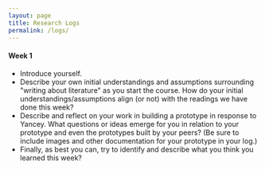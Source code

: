 ```yaml
---
layout: page
title: Research Logs
permalink: /logs/ 
---
```


#### Week 1

* Introduce yourself. 
* Describe your own initial understandings and assumptions surrounding "writing about literature" as you start the course. How do your initial understandings/assumptions align (or not) with the readings we have done this week?
* Describe and reflect on your work in building a prototype in response to Yancey. What questions or ideas emerge for you in relation to your prototype and even the prototypes built by your peers? (Be sure to include images and other documentation for your prototype in your log.)
* Finally, as best you can, try to identify and describe what you think you learned this week?